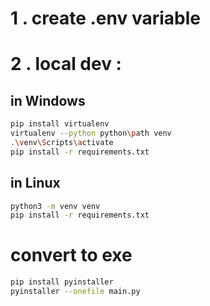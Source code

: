 # 1 . create .env variable

# 2 . local dev : 
## in Windows
```bash
pip install virtualenv
virtualenv --python python\path venv
.\venv\Scripts\activate
pip install -r requirements.txt
```

## in Linux
```bash
python3 -m venv venv
pip install -r requirements.txt
```

# convert to exe
```bash
pip install pyinstaller
pyinstaller --onefile main.py
```